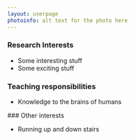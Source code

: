 ```yaml
---
layout: userpage
photoinfo: alt text for the photo here
---
```


### Research Interests

 * Some interesting stuff
 * Some exciting stuff

### Teaching responsibilities

 * Knowledge to the brains of humans

### Other interests

 * Running up and down stairs
